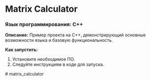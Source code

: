 # Matrix Calculator

### Язык программирования: C++

**Описание:**
Пример проекта на C++, демонстрирующий основные возможности языка и базовую функциональность.

**Как запустить:**
1. Установите необходимое ПО.
2. Следуйте инструкциям в коде для запуска.

#   m a t r i x _ c a l c u l a t o r  
 